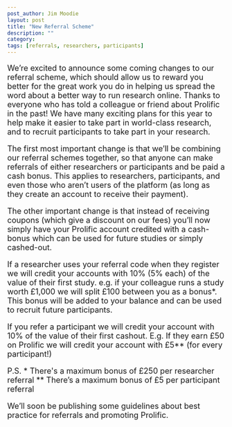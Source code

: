 ```yaml
---
post_author: Jim Moodie
layout: post
title: "New Referral Scheme"
description: ""
category: 
tags: [referrals, researchers, participants]
---
```


<font size="+1">
<p>
We’re excited to announce some coming changes to our referral scheme, which should allow us to reward you better for the great work you do in helping us spread the word about a better way to run research online. Thanks to everyone who has told a colleague or friend about Prolific in the past!  We have many exciting plans for this year to help make it easier to take part in world-class research, and to recruit participants to take part in your research.
<p>
The first most important change is that we’ll be combining our referral schemes together, so that anyone can make referrals of either researchers or participants and be paid a cash bonus. This applies to researchers, participants, and even those who aren’t users of the platform (as long as they create an account to receive their payment).
<p>

The other important change is that instead of receiving coupons (which give a discount on our fees) you’ll now simply have your Prolific account credited with a cash-bonus which can be used for future studies or simply cashed-out.
<p>
If a researcher uses your referral code when they register we will credit your accounts with 10% (5% each) of the value of their first study. e.g. if your colleague runs a study worth £1,000 we will split £100 between you as a bonus*. This bonus will be added to your balance and can be used to recruit future participants.

<p>
If you refer a participant we will credit your account with 10% of the value of their first cashout. E.g. If they earn £50 on Prolific we will credit your account with £5** (for every participant!)

<p>
P.S. 
* There's a maximum bonus of £250 per researcher referral
** There’s a maximum bonus of £5 per participant referral

<p>
We’ll soon be publishing some guidelines about best practice for referrals and promoting Prolific.

<p>
